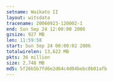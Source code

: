 ```yaml
---
setname: Waikato II
layout: witsdata
tracename: 20060923-120002-1
end: Sun Sep 24 12:00:00 2006
gzsize: 927 MB
len: 11:59:58
start: Sun Sep 24 00:00:02 2006
totalwirelen: 13,622 MB
pkts: 36 million
size: 2,748 MB
md5: 5f26b5b7fd6e2d64c4d04bebc0b01afb
---
```

